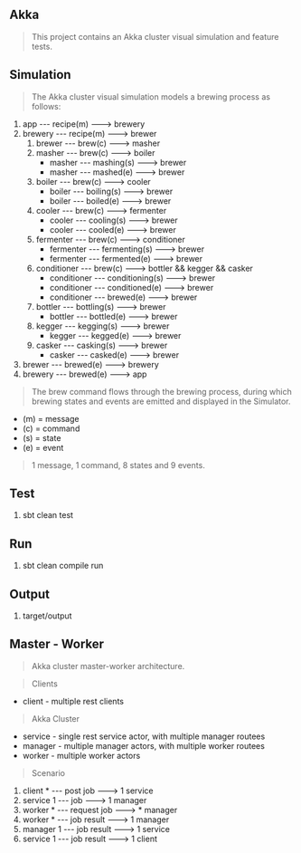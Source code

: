 Akka
----
>This project contains an Akka cluster visual simulation and feature tests.

Simulation
----------
>The Akka cluster visual simulation models a brewing process as follows:

1. app --- recipe(m) ---> brewery
2. brewery --- recipe(m) ---> brewer
    1. brewer --- brew(c) ---> masher
    2. masher --- brew(c) ---> boiler
       * masher --- mashing(s) ---> brewer
       * masher --- mashed(e) ---> brewer
    3. boiler --- brew(c) ---> cooler
       * boiler --- boiling(s) ---> brewer
       * boiler --- boiled(e) ---> brewer
    4. cooler --- brew(c) ---> fermenter
        * cooler --- cooling(s) ---> brewer
        * cooler --- cooled(e) ---> brewer
    5. fermenter --- brew(c) ---> conditioner
        * fermenter --- fermenting(s) ---> brewer
        * fermenter --- fermented(e) ---> brewer
    6. conditioner --- brew(c) ---> bottler && kegger && casker
        * conditioner --- conditioning(s) ---> brewer
        * conditioner --- conditioned(e) ---> brewer
        * conditioner --- brewed(e) ---> brewer
    7. bottler --- bottling(s) ---> brewer
        * bottler --- bottled(e) ---> brewer
    8. kegger --- kegging(s) ---> brewer
        * kegger --- kegged(e) ---> brewer
    9. casker --- casking(s) ---> brewer
        * casker --- casked(e) ---> brewer
3. brewer --- brewed(e) ---> brewery
4. brewery --- brewed(e) ---> app

>The brew command flows through the brewing process, during which brewing states and events are emitted and displayed in the Simulator.

* (m) = message
* (c) = command
* (s) = state
* (e) = event

>1 message, 1 command, 8 states and 9 events.

Test
----
1. sbt clean test

Run
---
1. sbt clean compile run

Output
------
1. target/output

Master - Worker
---------------
>Akka cluster master-worker architecture.

>Clients
* client - multiple rest clients

>Akka Cluster
* service - single rest service actor, with multiple manager routees
* manager - multiple manager actors, with multiple worker routees
* worker - multiple worker actors

>Scenario
1. client * --- post job ---> 1 service
2. service 1 --- job ---> 1 manager
3. worker * --- request job ---> * manager
4. worker * --- job result ---> 1 manager
5. manager 1 --- job result ---> 1 service
6. service 1 --- job result ---> 1 client
